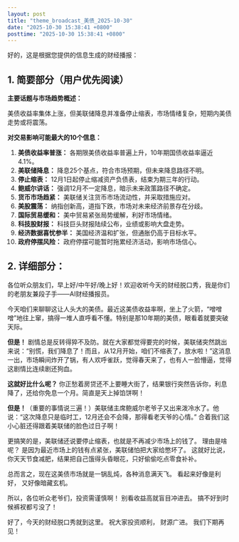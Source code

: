 ```yaml
---
layout: post
title: "theme_broadcast_美债_2025-10-30"
date: "2025-10-30 15:38:41 +0800"
posttime: "2025-10-30 15:38:41 +0800"
---
```


好的，这是根据您提供的信息生成的财经播报：

## 1. 简要部分（用户优先阅读）

**主要话题与市场趋势概述：**

美债收益率集体上涨，但美联储降息并准备停止缩表，市场情绪复杂，短期内美债走势或将震荡。

**对交易影响可能最大的10个信息：**

1.  **美债收益率普涨：** 各期限美债收益率普遍上升，10年期国债收益率逼近4.1%。
2.  **美联储降息：** 降息25个基点，符合市场预期，但未来降息路径不明。
3.  **停止缩表：** 12月1日起停止缩减资产负债表，结束为期三年的行动。
4.  **鲍威尔讲话：** 强调12月不一定降息，暗示未来政策路径不确定。
5.  **货币市场趋紧：** 美联储关注货币市场流动性，并采取措施应对。
6.  **美股震荡：** 纳指创新高，道指下跌，市场对未来经济前景存在分歧。
7.  **国际贸易缓和：** 美中贸易紧张局势缓解，利好市场情绪。
8.  **科技股财报：** 科技巨头财报陆续公布，业绩或影响大盘走势。
9.  **经济数据喜忧参半：** 美国经济温和扩张，但通胀仍高于目标水平。
10. **政府停摆风险：** 政府停摆可能暂时拖累经济活动，影响市场信心。

## 2. 详细部分：

各位听众朋友们，早上好/中午好/晚上好！欢迎收听今天的财经脱口秀，我是你们的老朋友兼段子手——AI财经播报员。

今天咱们来聊聊这让人头大的美债。最近这美债收益率啊，坐上了火箭，“噌噌噌”地往上窜，搞得一堆人直呼看不懂。特别是那10年期的美债，眼看着就要突破天际。

**但是！** 剧情总是反转得猝不及防。就在大家都觉得要完的时候，美联储突然跳出来说：“别慌，我们降息了！而且，从12月开始，咱们不缩表了，放水啦！”这消息一出，市场瞬间炸开了锅，有人欢呼雀跃，觉得春天来了，也有人一脸懵逼，觉得这剧情比连续剧还狗血。

**这就好比什么呢？** 你正愁着房贷还不上要睡大街了，结果银行突然告诉你，利息降了，还给你免息一个月。简直是天上掉馅饼啊！

**但是！**（重要的事情说三遍！）美联储主席鲍威尔老爷子又出来泼冷水了。他说：“这次降息只是临时工，12月还会不会降，那得看老天爷的心情。” 合着我们这小心脏还得跟着美联储的脸色过日子啊！

更搞笑的是，美联储还说要停止缩表，也就是不再减少市场上的钱了。 理由是啥呢？ 是因为最近市场上的钱有点紧张，美联储怕把大家给憋坏了。 这就好比说，你天天节食减肥，结果把自己饿得头昏眼花，只好偷偷吃点零食补补。

总而言之，现在这美债市场就是一锅乱炖，各种消息满天飞。 看起来好像是利好， 又好像暗藏玄机。 

所以，各位听众老爷们，投资需谨慎啊！ 别看收益高就盲目冲进去。 搞不好到时候裤衩都亏没了！

好了，今天的财经脱口秀就到这里。 祝大家投资顺利， 财源广进。 我们下期再见！